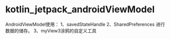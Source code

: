 # kotlin_jetpack_androidViewModel

AndroidViewModel使用：
  1、savedStateHandle
  2、SharedPreferences
进行数据的储存。
  3、myView3涂鸦的自定义工具
